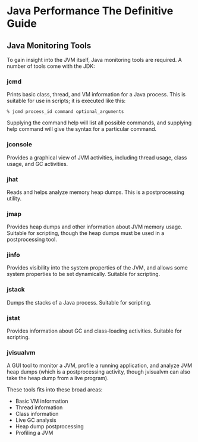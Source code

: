 Java Performance The Definitive Guide
========================


## Java Monitoring Tools

To gain insight into the JVM itself, Java monitoring tools are required. A number of
tools come with the JDK:

### jcmd

Prints basic class, thread, and VM information for a Java process. This is suitable
for use in scripts; it is executed like this:
```
% jcmd process_id command optional_arguments
```

Supplying the command help will list all possible commands, and supplying help
command will give the syntax for a particular command.


### jconsole
Provides a graphical view of JVM activities, including thread usage, class usage, and GC activities.


### jhat
Reads and helps analyze memory heap dumps. This is a postprocessing utility.

### jmap
Provides heap dumps and other information about JVM memory usage. Suitable for scripting, though the heap dumps must be used in a postprocessing tool.

### jinfo
Provides visibility into the system properties of the JVM, and allows some system properties to be set dynamically. Suitable for scripting.

### jstack
Dumps the stacks of a Java process. Suitable for scripting.

### jstat
Provides information about GC and class-loading activities. Suitable for scripting.

### jvisualvm
A GUI tool to monitor a JVM, profile a running application, and analyze JVM heap dumps (which is a postprocessing activity, though jvisualvm can also take the heap dump from a live program).

These tools fits into these broad areas:
 - Basic VM information
 - Thread information
 - Class information
 - Live GC analysis
 - Heap dump postprocessing
 - Profiling a JVM
